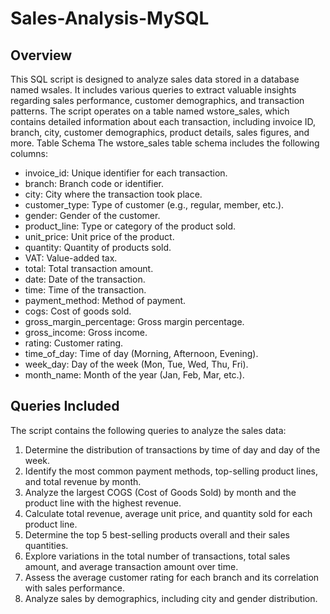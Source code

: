 # Sales-Analysis-MySQL
## Overview
This SQL script is designed to analyze sales data stored in a database named wsales. It includes various queries to extract valuable insights regarding sales performance, customer demographics, and transaction patterns. The script operates on a table named wstore_sales, which contains detailed information about each transaction, including invoice ID, branch, city, customer demographics, product details, sales figures, and more.
Table Schema
The wstore_sales table schema includes the following columns:
* invoice_id: Unique identifier for each transaction.
* branch: Branch code or identifier.
* city: City where the transaction took place.
* customer_type: Type of customer (e.g., regular, member, etc.).
* gender: Gender of the customer.
* product_line: Type or category of the product sold.
* unit_price: Unit price of the product.
* quantity: Quantity of products sold.
* VAT: Value-added tax.
* total: Total transaction amount.
* date: Date of the transaction.
* time: Time of the transaction.
* payment_method: Method of payment.
* cogs: Cost of goods sold.
* gross_margin_percentage: Gross margin percentage.
* gross_income: Gross income.
* rating: Customer rating.
* time_of_day: Time of day (Morning, Afternoon, Evening).
* week_day: Day of the week (Mon, Tue, Wed, Thu, Fri).
* month_name: Month of the year (Jan, Feb, Mar, etc.).



## Queries Included
The script contains the following queries to analyze the sales data:
1. Determine the distribution of transactions by time of day and day of the week.
2. Identify the most common payment methods, top-selling product lines, and total revenue by month.
3. Analyze the largest COGS (Cost of Goods Sold) by month and the product line with the highest revenue.
4. Calculate total revenue, average unit price, and quantity sold for each product line.
5. Determine the top 5 best-selling products overall and their sales quantities.
6. Explore variations in the total number of transactions, total sales amount, and average transaction amount over time.
7. Assess the average customer rating for each branch and its correlation with sales performance.
8. Analyze sales by demographics, including city and gender distribution.
